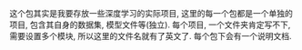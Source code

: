这个包其实是我要存放一些深度学习的实际项目, 这里的每一个包都是一个单独的项目, 包含其自身的数据集, 模型文件等(独立).
每个项目, 一个文件夹肯定写不下, 需要设置多个模块, 所以这里的文件名就有了英文了.
每个包下会有一个说明文档.
